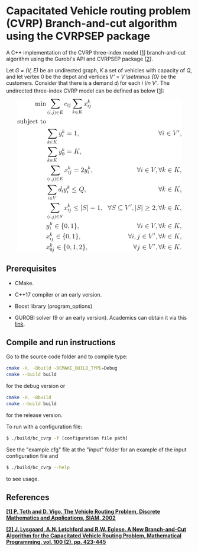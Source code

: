 # Capacitated Vehicle routing problem (CVRP) Branch-and-cut algorithm using the CVRPSEP package

A C++ implementation of the CVRP three-index model [[1](#references)] branch-and-cut algorithm using the Gurobi's API and CVRPSEP package [[2](#references)].

Let *G = (V, E)* be an undirected graph, *K* a set of vehicles with capacity of $Q$, and let vertex 0 be the depot and vertices *V' = V \setminus \{0\}* be the customers. Consider that there is a demand $d_i$ for each *i \in V'*. The undirected three-index CVRP model can be defined as below [[1](#references)]:

<p align="center">
  <img src="./pictures/cvrp-3index.png" />
</p>

<!-- $$
  \begin{align}
    \min & \sum\limits_{(i, j) \in E} c_{ij} \sum\limits_{k \in K} x_{ij}^k \\
    \text{subject to} & \\
    & \sum\limits_{k \in K} y_{i}^k = 1, & \forall i \in V', \\
    & \sum\limits_{k \in K} y_{0}^k = K, \\
    & \sum\limits_{(i, j) \in E} x_{ij}^k = 2y_i^k, & \forall i \in V, \forall k \in K, \\
    & \sum\limits_{i \in V} d_i y_{i}^k \leq Q, & \forall k \in K,\\
    & \sum\limits_{(i, j) \in S} x_{ij}^k \leq |S| - 1, & \forall S \subseteq V', |S| \geq 2, \forall k \in K,\\
    & y_{i}^{k} \in \{0, 1\}, & \forall i \in V, \forall k \in K, \\
    & x_{ij}^{k} \in \{0, 1\}, & \forall i, j \in V', \forall k \in K,\\
    & x_{0j}^{k} \in \{0, 1 , 2\}, & \forall j \in V', \forall k \in K.
  \end{align}
$$ -->

## Prerequisites

* CMake.

* C++17 compiler or an early version.

* Boost library (program_options)

* GUROBI solver (9 or an early version). Academics can obtain it via this [link](https://www.gurobi.com/downloads/gurobi-optimizer-eula/#Reg "Gurobi's register page").

## Compile and run instructions

Go to the source code folder and to compile type:

```sh
cmake -H. -Bbuild -DCMAKE_BUILD_TYPE=Debug
cmake --build build
```

for the debug version or

```sh
cmake -H. -Bbuild
cmake --build build
```

for the release version.

To run with a configuration file:

```sh
$ ./build/bc_cvrp -f [configuration file path]
```

See the "example.cfg" file at the "input" folder for an example of the input configuration file and 

```sh
$ ./build/bc_cvrp --help
```

to see usage.

## References

**[\[1\] P. Toth and D. Vigo. The Vehicle Routing Problem, Discrete Mathematics and Applications, SIAM, 2002](https://epubs.siam.org/doi/book/10.1137/1.9780898718515)**

**[\[2\] J. Lysgaard, A.N. Letchford and R.W. Eglese. A New Branch-and-Cut Algorithm for the Capacitated Vehicle Routing Problem, Mathematical Programming, vol. 100 (2), pp. 423-445](https://pubsonline.informs.org/doi/10.1287/trsc.1060.0188)**